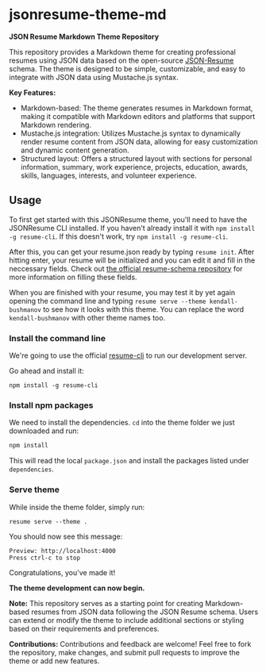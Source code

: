 # jsonresume-theme-md

**JSON Resume Markdown Theme Repository**

This repository provides a Markdown theme for creating professional resumes using JSON data based on the open-source [JSON-Resume](https://github.com/jsonresume/resume-schema) schema. The theme is designed to be simple, customizable, and easy to integrate with JSON data using Mustache.js syntax.

**Key Features:**
- Markdown-based: The theme generates resumes in Markdown format, making it compatible with Markdown editors and platforms that support Markdown rendering.
- Mustache.js integration: Utilizes Mustache.js syntax to dynamically render resume content from JSON data, allowing for easy customization and dynamic content generation.
- Structured layout: Offers a structured layout with sections for personal information, summary, work experience, projects, education, awards, skills, languages, interests, and volunteer experience.


## Usage

To first get started with this JSONResume theme, you'll need to have the JSONResume CLI installed. If you haven't already install it with `npm install -g resume-cli`. If this doesn't work, try `npm install -g resume-cli`.

After this, you can get your resume.json ready by typing `resume init`. After hitting enter, your resume will be initialized and you can edit it and fill in the neccessary fields. Check out [the official resume-schema repository](https://github.com/jsonresume/resume-schema) for more information on filling these fields.

When you are finished with your resume, you may test it by yet again opening the command line and typing `resume serve --theme kendall-bushmanov` to see how it looks with this theme. You can replace the word `kendall-bushmanov` with other theme names too.

### Install the command line

We're going to use the official [resume-cli](https://github.com/jsonresume/resume-cli) to run our development server.

Go ahead and install it:

```
npm install -g resume-cli
```

### Install npm packages

We need to install the dependencies. `cd` into the theme folder we just downloaded and run:

```bash
npm install
```

This will read the local `package.json` and install the packages listed under `dependencies`.

### Serve theme

While inside the theme folder, simply run:

```
resume serve --theme .
```

You should now see this message:

```
Preview: http://localhost:4000
Press ctrl-c to stop
```

Congratulations, you've made it!

__The theme development can now begin.__


**Note:** This repository serves as a starting point for creating Markdown-based resumes from JSON data following the JSON Resume schema. Users can extend or modify the theme to include additional sections or styling based on their requirements and preferences.

**Contributions:** Contributions and feedback are welcome! Feel free to fork the repository, make changes, and submit pull requests to improve the theme or add new features.
